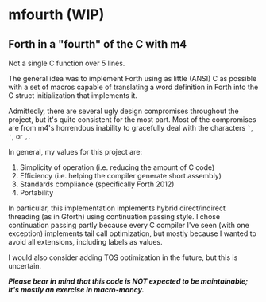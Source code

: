 # mfourth (WIP)
## Forth in a "fourth" of the C with m4
Not a single C function over 5 lines.

The general idea was to implement Forth using as little (ANSI) C as possible with a set of macros capable of translating
a word definition in Forth into the C struct initialization that implements it.

Admittedly, there are several ugly design compromises throughout the project, but it's quite consistent for the most part.
Most of the compromises are from m4's horrendous inability to gracefully deal with the characters ``` ` ```, ` ' `, or ` , `.

In general, my values for this project are:

1. Simplicity of operation (i.e. reducing the amount of C code)
2. Efficiency (i.e. helping the compiler generate short assembly)
3. Standards compliance (specifically Forth 2012)
4. Portability

In particular, this implementation implements hybrid direct/indirect threading (as in Gforth) using continuation passing style.
I chose continuation passing partly because every C compiler I've seen (with one exception) implements tail call optimization,
but mostly because I wanted to avoid all extensions, including labels as values.

I would also consider adding TOS optimization in the future, but this is uncertain.

***Please bear in mind that this code is _NOT_ expected to be maintainable; it's mostly an exercise in macro-mancy.***
